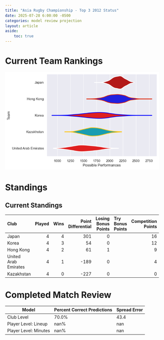 ```yaml
---  
title: "Asia Rugby Championship - Top 3 2012 Status"  
date: 2025-07-28 6:00:00 -0500  
categories: model review projection  
layout: article  
aside:  
    toc: true  
---
```

# Current Team Rankings


![Club Rankings](plots/rankings_Asia_Rugby_Championship_-_Top_3_2012.png)
# Standings

## Current Standings


| Club                 |   Played |   Wins |   Point Differential |   Losing Bonus Points | Try Bonus Points   |   Competition Points |
|:---------------------|---------:|-------:|---------------------:|----------------------:|:-------------------|---------------------:|
| Japan                |        4 |      4 |                  301 |                     0 |                    |                   16 |
| Korea                |        4 |      3 |                   54 |                     0 |                    |                   12 |
| Hong Kong            |        4 |      2 |                   61 |                     1 |                    |                    9 |
| United Arab Emirates |        4 |      1 |                 -189 |                     0 |                    |                    4 |
| Kazakhstan           |        4 |      0 |                 -227 |                     0 |                    |                    0 |



# Completed Match Review


| Model | Percent Correct Predictions | Spread Error |
| ------ | ------ | ------ |
| Club Level | 70.0% | 43.4 |
| Player Level: Lineup | nan% | nan |
| Player Level: Minutes | nan% | nan |

